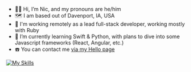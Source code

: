 - 👋🏻 Hi, I’m Nic, and my pronouns are he/him
- 🗺️ I am based out of Davenport, IA, USA
- 🔨 I'm working remotely as a lead full-stack developer, working mostly with Ruby
- 📖 I’m currently learning Swift & Python, with plans to dive into some Javascript frameworks (React, Angular, etc.)
- ☎️ You can contact me [via my Hello page](https://niclake.me/hello/)

[![My Skills](https://skillicons.dev/icons?i=ruby,rails,js,html,css)](https://skillicons.dev)
